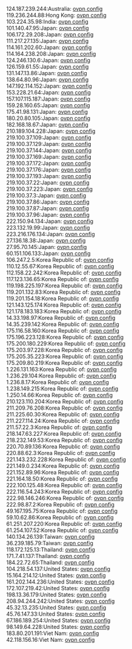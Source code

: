 124.187.239.244:Australia: [ovpn config](vpn/124_187_239_244.ovpn)  
119.236.244.88:Hong Kong: [ovpn config](vpn/119_236_244_88.ovpn)  
103.224.35.98:India: [ovpn config](vpn/103_224_35_98.ovpn)  
101.140.47.95:Japan: [ovpn config](vpn/101_140_47_95.ovpn)  
106.172.29.208:Japan: [ovpn config](vpn/106_172_29_208.ovpn)  
111.217.27.135:Japan: [ovpn config](vpn/111_217_27_135.ovpn)  
114.161.202.60:Japan: [ovpn config](vpn/114_161_202_60.ovpn)  
114.164.238.208:Japan: [ovpn config](vpn/114_164_238_208.ovpn)  
124.246.130.6:Japan: [ovpn config](vpn/124_246_130_6.ovpn)  
126.159.61.55:Japan: [ovpn config](vpn/126_159_61_55.ovpn)  
131.147.13.86:Japan: [ovpn config](vpn/131_147_13_86.ovpn)  
138.64.80.96:Japan: [ovpn config](vpn/138_64_80_96.ovpn)  
147.192.114.152:Japan: [ovpn config](vpn/147_192_114_152.ovpn)  
153.228.21.64:Japan: [ovpn config](vpn/153_228_21_64.ovpn)  
157.107.115.187:Japan: [ovpn config](vpn/157_107_115_187.ovpn)  
159.28.160.65:Japan: [ovpn config](vpn/159_28_160_65.ovpn)  
175.41.98.131:Japan: [ovpn config](vpn/175_41_98_131.ovpn)  
180.20.80.105:Japan: [ovpn config](vpn/180_20_80_105.ovpn)  
182.168.18.67:Japan: [ovpn config](vpn/182_168_18_67.ovpn)  
210.189.104.228:Japan: [ovpn config](vpn/210_189_104_228.ovpn)  
219.100.37.109:Japan: [ovpn config](vpn/219_100_37_109.ovpn)  
219.100.37.129:Japan: [ovpn config](vpn/219_100_37_129.ovpn)  
219.100.37.144:Japan: [ovpn config](vpn/219_100_37_144.ovpn)  
219.100.37.169:Japan: [ovpn config](vpn/219_100_37_169.ovpn)  
219.100.37.172:Japan: [ovpn config](vpn/219_100_37_172.ovpn)  
219.100.37.176:Japan: [ovpn config](vpn/219_100_37_176.ovpn)  
219.100.37.193:Japan: [ovpn config](vpn/219_100_37_193.ovpn)  
219.100.37.22:Japan: [ovpn config](vpn/219_100_37_22.ovpn)  
219.100.37.223:Japan: [ovpn config](vpn/219_100_37_223.ovpn)  
219.100.37.3:Japan: [ovpn config](vpn/219_100_37_3.ovpn)  
219.100.37.86:Japan: [ovpn config](vpn/219_100_37_86.ovpn)  
219.100.37.87:Japan: [ovpn config](vpn/219_100_37_87.ovpn)  
219.100.37.96:Japan: [ovpn config](vpn/219_100_37_96.ovpn)  
222.150.94.134:Japan: [ovpn config](vpn/222_150_94_134.ovpn)  
223.132.19.99:Japan: [ovpn config](vpn/223_132_19_99.ovpn)  
223.216.176.134:Japan: [ovpn config](vpn/223_216_176_134.ovpn)  
27.136.18.38:Japan: [ovpn config](vpn/27_136_18_38.ovpn)  
27.95.70.145:Japan: [ovpn config](vpn/27_95_70_145.ovpn)  
60.151.106.133:Japan: [ovpn config](vpn/60_151_106_133.ovpn)  
106.247.2.5:Korea Republic of: [ovpn config](vpn/106_247_2_5.ovpn)  
110.12.55.67:Korea Republic of: [ovpn config](vpn/110_12_55_67.ovpn)  
112.158.22.242:Korea Republic of: [ovpn config](vpn/112_158_22_242.ovpn)  
117.123.136.65:Korea Republic of: [ovpn config](vpn/117_123_136_65.ovpn)  
119.198.225.197:Korea Republic of: [ovpn config](vpn/119_198_225_197.ovpn)  
119.201.132.83:Korea Republic of: [ovpn config](vpn/119_201_132_83.ovpn)  
119.201.154.18:Korea Republic of: [ovpn config](vpn/119_201_154_18.ovpn)  
121.143.125.174:Korea Republic of: [ovpn config](vpn/121_143_125_174.ovpn)  
121.178.183.183:Korea Republic of: [ovpn config](vpn/121_178_183_183.ovpn)  
14.33.198.97:Korea Republic of: [ovpn config](vpn/14_33_198_97.ovpn)  
14.35.239.142:Korea Republic of: [ovpn config](vpn/14_35_239_142.ovpn)  
175.116.58.160:Korea Republic of: [ovpn config](vpn/175_116_58_160.ovpn)  
175.196.223.128:Korea Republic of: [ovpn config](vpn/175_196_223_128.ovpn)  
175.200.180.229:Korea Republic of: [ovpn config](vpn/175_200_180_229.ovpn)  
175.203.97.228:Korea Republic of: [ovpn config](vpn/175_203_97_228.ovpn)  
175.205.35.223:Korea Republic of: [ovpn config](vpn/175_205_35_223.ovpn)  
175.209.80.219:Korea Republic of: [ovpn config](vpn/175_209_80_219.ovpn)  
1.226.131.163:Korea Republic of: [ovpn config](vpn/1_226_131_163.ovpn)  
1.236.29.104:Korea Republic of: [ovpn config](vpn/1_236_29_104.ovpn)  
1.236.8.17:Korea Republic of: [ovpn config](vpn/1_236_8_17.ovpn)  
1.238.149.215:Korea Republic of: [ovpn config](vpn/1_238_149_215.ovpn)  
1.250.14.66:Korea Republic of: [ovpn config](vpn/1_250_14_66.ovpn)  
210.123.110.204:Korea Republic of: [ovpn config](vpn/210_123_110_204.ovpn)  
211.209.76.208:Korea Republic of: [ovpn config](vpn/211_209_76_208.ovpn)  
211.225.60.30:Korea Republic of: [ovpn config](vpn/211_225_60_30.ovpn)  
211.227.114.24:Korea Republic of: [ovpn config](vpn/211_227_114_24.ovpn)  
211.57.22.3:Korea Republic of: [ovpn config](vpn/211_57_22_3.ovpn)  
218.147.63.227:Korea Republic of: [ovpn config](vpn/218_147_63_227.ovpn)  
218.232.149.53:Korea Republic of: [ovpn config](vpn/218_232_149_53.ovpn)  
220.70.89.136:Korea Republic of: [ovpn config](vpn/220_70_89_136.ovpn)  
220.88.62.3:Korea Republic of: [ovpn config](vpn/220_88_62_3.ovpn)  
221.143.232.228:Korea Republic of: [ovpn config](vpn/221_143_232_228.ovpn)  
221.149.0.234:Korea Republic of: [ovpn config](vpn/221_149_0_234.ovpn)  
221.152.89.96:Korea Republic of: [ovpn config](vpn/221_152_89_96.ovpn)  
221.164.18.50:Korea Republic of: [ovpn config](vpn/221_164_18_50.ovpn)  
222.100.125.48:Korea Republic of: [ovpn config](vpn/222_100_125_48.ovpn)  
222.116.54.243:Korea Republic of: [ovpn config](vpn/222_116_54_243.ovpn)  
222.98.146.246:Korea Republic of: [ovpn config](vpn/222_98_146_246.ovpn)  
222.98.87.2:Korea Republic of: [ovpn config](vpn/222_98_87_2.ovpn)  
49.167.195.75:Korea Republic of: [ovpn config](vpn/49_167_195_75.ovpn)  
59.10.62.86:Korea Republic of: [ovpn config](vpn/59_10_62_86.ovpn)  
61.251.207.220:Korea Republic of: [ovpn config](vpn/61_251_207_220.ovpn)  
61.254.107.52:Korea Republic of: [ovpn config](vpn/61_254_107_52.ovpn)  
140.134.26.139:Taiwan: [ovpn config](vpn/140_134_26_139.ovpn)  
36.239.185.79:Taiwan: [ovpn config](vpn/36_239_185_79.ovpn)  
118.172.125.13:Thailand: [ovpn config](vpn/118_172_125_13.ovpn)  
171.7.41.137:Thailand: [ovpn config](vpn/171_7_41_137.ovpn)  
184.22.72.65:Thailand: [ovpn config](vpn/184_22_72_65.ovpn)  
104.218.54.137:United States: [ovpn config](vpn/104_218_54_137.ovpn)  
15.164.214.12:United States: [ovpn config](vpn/15_164_214_12.ovpn)  
161.202.144.236:United States: [ovpn config](vpn/161_202_144_236.ovpn)  
172.107.219.42:United States: [ovpn config](vpn/172_107_219_42.ovpn)  
198.13.36.179:United States: [ovpn config](vpn/198_13_36_179.ovpn)  
208.94.244.242:United States: [ovpn config](vpn/208_94_244_242.ovpn)  
45.32.13.235:United States: [ovpn config](vpn/45_32_13_235.ovpn)  
45.76.147.33:United States: [ovpn config](vpn/45_76_147_33.ovpn)  
67.186.189.254:United States: [ovpn config](vpn/67_186_189_254.ovpn)  
98.149.64.228:United States: [ovpn config](vpn/98_149_64_228.ovpn)  
183.80.201.191:Viet Nam: [ovpn config](vpn/183_80_201_191.ovpn)  
42.118.156.16:Viet Nam: [ovpn config](vpn/42_118_156_16.ovpn)  
